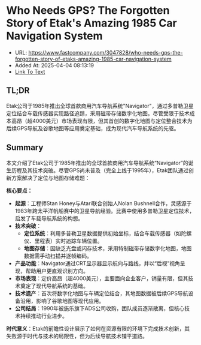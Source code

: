# Who Needs GPS? The Forgotten Story of Etak's Amazing 1985 Car Navigation System
- URL: https://www.fastcompany.com/3047828/who-needs-gps-the-forgotten-story-of-etaks-amazing-1985-car-navigation-system
- Added At: 2025-04-04 08:13:19
- [Link To Text](2025-04-04-who-needs-gps-the-forgotten-story-of-etak's-amazing-1985-car-navigation-system_raw.md)

## TL;DR


Etak公司于1985年推出全球首款商用汽车导航系统"Navigator"，通过多普勒卫星定位结合车载传感器实现路径追踪，采用磁带存储数字化地图。尽管受限于技术成本高昂（超4000美元）市场表现有限，但其首创的数字化地图与定位整合技术为后续GPS导航及谷歌地图等应用奠定基础，成为现代汽车导航系统的先驱。

## Summary


本文介绍了Etak公司于1985年推出的全球首款商用汽车导航系统“Navigator”的诞生历程及其技术突破。尽管GPS尚未普及（完全上线于1995年），Etak团队通过创新方案解决了定位与地图存储难题：

**核心要点：**  
- **起源**：工程师Stan Honey与Atari联合创始人Nolan Bushnell合作，灵感源于1983年跨太平洋帆船赛中的卫星导航经验。比赛中使用多普勒卫星定位技术，启发了车载导航系统的构想。  
- **技术突破**：  
  - **定位系统**：利用多普勒卫星数据提供初始坐标，结合车载传感器（如陀螺仪、里程表）实时追踪车辆位置。  
  - **地图存储**：因缺乏光盘或闪存技术，采用特制磁带存储数字化地图，地图数据需手动扫描并逐帧编码。  
- **产品功能**：Navigator通过CRT显示器显示航向与路线，并以“后视”视角呈现，帮助用户更直观识别方向。  
- **市场表现**：定价高昂（超4000美元），主要面向企业客户，销量有限，但其技术奠定了现代导航系统的基础。  
- **技术遗产**：首次将数字化地图与车辆定位结合，其地图数据被后续GPS导航设备沿用，影响了谷歌地图等现代应用。  
- **公司结局**：1990年被施乐旗下ADS公司收购，团队成员逐渐散离，但核心技术持续推动行业进步。

**时代意义**：Etak的前瞻性设计展示了如何在资源有限的环境下完成技术创新，其失败源于时代与技术的局限性，但为后续导航技术铺平道路。
